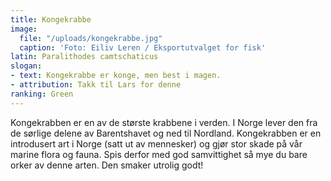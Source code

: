 ```yaml
---
title: Kongekrabbe
image:
  file: "/uploads/kongekrabbe.jpg"
  caption: 'Foto: Eiliv Leren / Eksportutvalget for fisk'
latin: Paralithodes camtschaticus
slogan:
- text: Kongekrabbe er konge, men best i magen.
- attribution: Takk til Lars for denne
ranking: Green
---
```


Kongekrabben er en av de største krabbene i verden. I Norge lever den fra de sørlige delene av Barentshavet og ned til Nordland. Kongekrabben er en introdusert art i Norge (satt ut av mennesker) og gjør stor skade på vår marine flora og fauna. Spis derfor med god samvittighet så mye du bare orker av denne arten. Den smaker utrolig godt!

